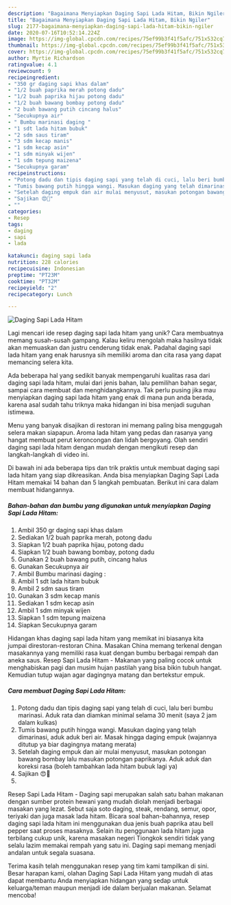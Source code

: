 ```yaml
---
description: "Bagaimana Menyiapkan Daging Sapi Lada Hitam, Bikin Ngiler"
title: "Bagaimana Menyiapkan Daging Sapi Lada Hitam, Bikin Ngiler"
slug: 2177-bagaimana-menyiapkan-daging-sapi-lada-hitam-bikin-ngiler
date: 2020-07-16T10:52:14.224Z
image: https://img-global.cpcdn.com/recipes/75ef99b3f41f5afc/751x532cq70/daging-sapi-lada-hitam-foto-resep-utama.jpg
thumbnail: https://img-global.cpcdn.com/recipes/75ef99b3f41f5afc/751x532cq70/daging-sapi-lada-hitam-foto-resep-utama.jpg
cover: https://img-global.cpcdn.com/recipes/75ef99b3f41f5afc/751x532cq70/daging-sapi-lada-hitam-foto-resep-utama.jpg
author: Myrtie Richardson
ratingvalue: 4.1
reviewcount: 9
recipeingredient:
- "350 gr daging sapi khas dalam"
- "1/2 buah paprika merah potong dadu"
- "1/2 buah paprika hijau potong dadu"
- "1/2 buah bawang bombay potong dadu"
- "2 buah bawang putih cincang halus"
- "Secukupnya air"
- " Bumbu marinasi daging "
- "1 sdt lada hitam bubuk"
- "2 sdm saus tiram"
- "3 sdm kecap manis"
- "1 sdm kecap asin"
- "1 sdm minyak wijen"
- "1 sdm tepung maizena"
- "Secukupnya garam"
recipeinstructions:
- "Potong dadu dan tipis daging sapi yang telah di cuci, lalu beri bumbu marinasi. Aduk rata dan diamkan minimal selama 30 menit (saya 2 jam dalam kulkas)"
- "Tumis bawang putih hingga wangi. Masukan daging yang telah dimarinasi, aduk aduk beri air. Masak hingga daging empuk (wajannya ditutup ya biar dagingnya matang merata)"
- "Setelah daging empuk dan air mulai menyusut, masukan potongan bawang bombay lalu masukan potongan paprikanya. Aduk aduk dan koreksi rasa (boleh tambahkan lada hitam bubuk lagi ya)"
- "Sajikan 😍🤤"
- ""
categories:
- Resep
tags:
- daging
- sapi
- lada

katakunci: daging sapi lada 
nutrition: 228 calories
recipecuisine: Indonesian
preptime: "PT23M"
cooktime: "PT32M"
recipeyield: "2"
recipecategory: Lunch

---
```



![Daging Sapi Lada Hitam](https://img-global.cpcdn.com/recipes/75ef99b3f41f5afc/751x532cq70/daging-sapi-lada-hitam-foto-resep-utama.jpg)

Lagi mencari ide resep daging sapi lada hitam yang unik? Cara membuatnya memang susah-susah gampang. Kalau keliru mengolah maka hasilnya tidak akan memuaskan dan justru cenderung tidak enak. Padahal daging sapi lada hitam yang enak harusnya sih memiliki aroma dan cita rasa yang dapat memancing selera kita.

Ada beberapa hal yang sedikit banyak mempengaruhi kualitas rasa dari daging sapi lada hitam, mulai dari jenis bahan, lalu pemilihan bahan segar, sampai cara membuat dan menghidangkannya. Tak perlu pusing jika mau menyiapkan daging sapi lada hitam yang enak di mana pun anda berada, karena asal sudah tahu triknya maka hidangan ini bisa menjadi suguhan istimewa.

Menu yang banyak disajikan di restoran ini memang paling bisa menggugah selera makan siapapun. Aroma lada hitam yang pedas dan rasanya yang hangat membuat perut keroncongan dan lidah bergoyang. Olah sendiri daging sapi lada hitam dengan mudah dengan mengikuti resep dan langkah-langkah di video ini.


Di bawah ini ada beberapa tips dan trik praktis untuk membuat daging sapi lada hitam yang siap dikreasikan. Anda bisa menyiapkan Daging Sapi Lada Hitam memakai 14 bahan dan 5 langkah pembuatan. Berikut ini cara dalam membuat hidangannya.

<!--inarticleads1-->

##### Bahan-bahan dan bumbu yang digunakan untuk menyiapkan Daging Sapi Lada Hitam:

1. Ambil 350 gr daging sapi khas dalam
1. Sediakan 1/2 buah paprika merah, potong dadu
1. Siapkan 1/2 buah paprika hijau, potong dadu
1. Siapkan 1/2 buah bawang bombay, potong dadu
1. Gunakan 2 buah bawang putih, cincang halus
1. Gunakan Secukupnya air
1. Ambil  Bumbu marinasi daging :
1. Ambil 1 sdt lada hitam bubuk
1. Ambil 2 sdm saus tiram
1. Gunakan 3 sdm kecap manis
1. Sediakan 1 sdm kecap asin
1. Ambil 1 sdm minyak wijen
1. Siapkan 1 sdm tepung maizena
1. Siapkan Secukupnya garam


Hidangan khas daging sapi lada hitam yang memikat ini biasanya kita jumpai direstoran-restoran China. Masakan China memang terkenal dengan masakannya yang memiliki rasa kuat dengan bumbu berbagai rempah dan aneka saus. Resep Sapi Lada Hitam - Makanan yang paling cocok untuk menghabiskan pagi dan musim hujan pastilah yang bisa bikin tubuh hangat. Kemudian tutup wajan agar dagingnya matang dan bertekstur empuk. 

<!--inarticleads2-->

##### Cara membuat Daging Sapi Lada Hitam:

1. Potong dadu dan tipis daging sapi yang telah di cuci, lalu beri bumbu marinasi. Aduk rata dan diamkan minimal selama 30 menit (saya 2 jam dalam kulkas)
1. Tumis bawang putih hingga wangi. Masukan daging yang telah dimarinasi, aduk aduk beri air. Masak hingga daging empuk (wajannya ditutup ya biar dagingnya matang merata)
1. Setelah daging empuk dan air mulai menyusut, masukan potongan bawang bombay lalu masukan potongan paprikanya. Aduk aduk dan koreksi rasa (boleh tambahkan lada hitam bubuk lagi ya)
1. Sajikan 😍🤤
1. 


Resep Sapi Lada Hitam - Daging sapi merupakan salah satu bahan makanan dengan sumber protein hewani yang mudah diolah menjadi berbagai masakan yang lezat. Sebut saja soto daging, steak, rendang, semur, opor, teriyaki dan juga masak lada hitam. Bicara soal bahan-bahannya, resep daging sapi lada hitam ini menggunakan dua jenis buah paprika atau bell pepper saat proses masaknya. Selain itu penggunaan lada hitam juga terbilang cukup unik, karena masakan negeri Tiongkok sendiri tidak yang selalu lazim memakai rempah yang satu ini. Daging sapi memang menjadi andalan untuk segala suasana. 

Terima kasih telah menggunakan resep yang tim kami tampilkan di sini. Besar harapan kami, olahan Daging Sapi Lada Hitam yang mudah di atas dapat membantu Anda menyiapkan hidangan yang sedap untuk keluarga/teman maupun menjadi ide dalam berjualan makanan. Selamat mencoba!
